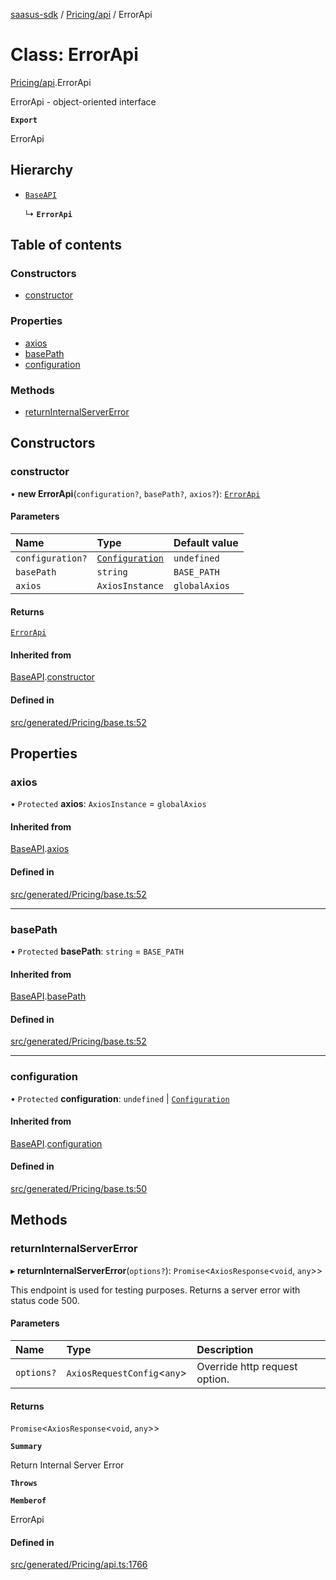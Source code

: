 [saasus-sdk](../README.md) / [Pricing/api](../modules/Pricing_api.md) / ErrorApi

# Class: ErrorApi

[Pricing/api](../modules/Pricing_api.md).ErrorApi

ErrorApi - object-oriented interface

**`Export`**

ErrorApi

## Hierarchy

- [`BaseAPI`](Pricing_base.BaseAPI.md)

  ↳ **`ErrorApi`**

## Table of contents

### Constructors

- [constructor](Pricing_api.ErrorApi.md#constructor)

### Properties

- [axios](Pricing_api.ErrorApi.md#axios)
- [basePath](Pricing_api.ErrorApi.md#basepath)
- [configuration](Pricing_api.ErrorApi.md#configuration)

### Methods

- [returnInternalServerError](Pricing_api.ErrorApi.md#returninternalservererror)

## Constructors

### constructor

• **new ErrorApi**(`configuration?`, `basePath?`, `axios?`): [`ErrorApi`](Pricing_api.ErrorApi.md)

#### Parameters

| Name | Type | Default value |
| :------ | :------ | :------ |
| `configuration?` | [`Configuration`](Pricing_configuration.Configuration.md) | `undefined` |
| `basePath` | `string` | `BASE_PATH` |
| `axios` | `AxiosInstance` | `globalAxios` |

#### Returns

[`ErrorApi`](Pricing_api.ErrorApi.md)

#### Inherited from

[BaseAPI](Pricing_base.BaseAPI.md).[constructor](Pricing_base.BaseAPI.md#constructor)

#### Defined in

[src/generated/Pricing/base.ts:52](https://github.com/saasus-platform/saasus-sdk-javascript/blob/6b95732/src/generated/Pricing/base.ts#L52)

## Properties

### axios

• `Protected` **axios**: `AxiosInstance` = `globalAxios`

#### Inherited from

[BaseAPI](Pricing_base.BaseAPI.md).[axios](Pricing_base.BaseAPI.md#axios)

#### Defined in

[src/generated/Pricing/base.ts:52](https://github.com/saasus-platform/saasus-sdk-javascript/blob/6b95732/src/generated/Pricing/base.ts#L52)

___

### basePath

• `Protected` **basePath**: `string` = `BASE_PATH`

#### Inherited from

[BaseAPI](Pricing_base.BaseAPI.md).[basePath](Pricing_base.BaseAPI.md#basepath)

#### Defined in

[src/generated/Pricing/base.ts:52](https://github.com/saasus-platform/saasus-sdk-javascript/blob/6b95732/src/generated/Pricing/base.ts#L52)

___

### configuration

• `Protected` **configuration**: `undefined` \| [`Configuration`](Pricing_configuration.Configuration.md)

#### Inherited from

[BaseAPI](Pricing_base.BaseAPI.md).[configuration](Pricing_base.BaseAPI.md#configuration)

#### Defined in

[src/generated/Pricing/base.ts:50](https://github.com/saasus-platform/saasus-sdk-javascript/blob/6b95732/src/generated/Pricing/base.ts#L50)

## Methods

### returnInternalServerError

▸ **returnInternalServerError**(`options?`): `Promise`\<`AxiosResponse`\<`void`, `any`\>\>

This endpoint is used for testing purposes. Returns a server error with status code 500.

#### Parameters

| Name | Type | Description |
| :------ | :------ | :------ |
| `options?` | `AxiosRequestConfig`\<`any`\> | Override http request option. |

#### Returns

`Promise`\<`AxiosResponse`\<`void`, `any`\>\>

**`Summary`**

Return Internal Server Error

**`Throws`**

**`Memberof`**

ErrorApi

#### Defined in

[src/generated/Pricing/api.ts:1766](https://github.com/saasus-platform/saasus-sdk-javascript/blob/6b95732/src/generated/Pricing/api.ts#L1766)
